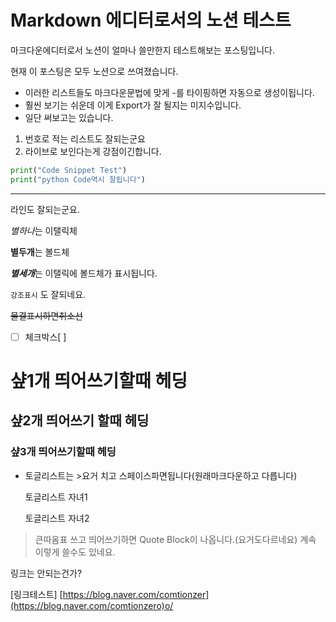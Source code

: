 # Markdown 에디터로서의 노션 테스트

마크다운에디터로서 노션이 얼마나 쓸만한지 테스트해보는 포스팅입니다.

현재 이 포스팅은 모두 노션으로 쓰여졌습니다.

- 이러한 리스트들도 마크다운문법에 맞게 -를 타이핑하면 자동으로 생성이됩니다.
- 훨씬 보기는 쉬운데 이게 Export가 잘 될지는 미지수입니다.
- 일단 써보고는 있습니다.

1. 번호로 적는 리스트도 잘되는군요
2. 라이브로 보인다는게 강점이긴합니다. 

```python
print("Code Snippet Test")
print("python Code역시 잘됩니다")
```

---

라인도 잘되는군요.

*별하나*는 이탤릭체

**별두개**는 볼드체

***별세개***는 이탤릭에 볼드체가 표시됩니다.

`강조표시` 도 잘되네요.

~~물결표시하면취소선~~

- [ ]  체크박스[ ]

# 샾1개 띄어쓰기할때 헤딩

## 샾2개 띄어쓰기 할때 헤딩

### 샾3개 띄어쓰기할때 헤딩

- 토글리스트는 >요거 치고 스페이스파면됩니다(원래마크다운하고 다릅니다)

    토글리스트 자녀1

    토글리스트 자녀2

> 큰따옴표 쓰고 띄어쓰기하면 Quote Block이 나옵니다.(요거도다르네요)
계속 이렇게 쓸수도 있네요.

링크는 안되는건가? 

[링크테스트] [https://blog.naver.com/comtionzer](https://blog.naver.com/comtionzero)o/